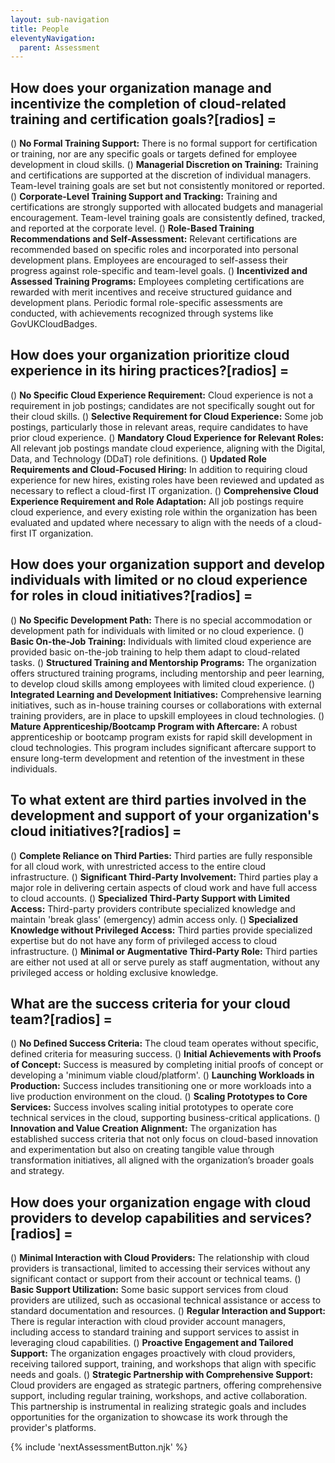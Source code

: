 ```yaml
---
layout: sub-navigation
title: People
eleventyNavigation:
  parent: Assessment
---
```


## How does your organization manage and incentivize the completion of cloud-related training and certification goals?[radios] =

() **No Formal Training Support:** There is no formal support for certification or training, nor are any specific goals or targets defined for employee development in cloud skills.
() **Managerial Discretion on Training:** Training and certifications are supported at the discretion of individual managers. Team-level training goals are set but not consistently monitored or reported.
() **Corporate-Level Training Support and Tracking:** Training and certifications are strongly supported with allocated budgets and managerial encouragement. Team-level training goals are consistently defined, tracked, and reported at the corporate level.
() **Role-Based Training Recommendations and Self-Assessment:** Relevant certifications are recommended based on specific roles and incorporated into personal development plans. Employees are encouraged to self-assess their progress against role-specific and team-level goals.
() **Incentivized and Assessed Training Programs:** Employees completing certifications are rewarded with merit incentives and receive structured guidance and development plans. Periodic formal role-specific assessments are conducted, with achievements recognized through systems like GovUKCloudBadges.

## How does your organization prioritize cloud experience in its hiring practices?[radios] =

() **No Specific Cloud Experience Requirement:** Cloud experience is not a requirement in job postings; candidates are not specifically sought out for their cloud skills.
() **Selective Requirement for Cloud Experience:** Some job postings, particularly those in relevant areas, require candidates to have prior cloud experience.
() **Mandatory Cloud Experience for Relevant Roles:** All relevant job postings mandate cloud experience, aligning with the Digital, Data, and Technology (DDaT) role definitions.
() **Updated Role Requirements and Cloud-Focused Hiring:** In addition to requiring cloud experience for new hires, existing roles have been reviewed and updated as necessary to reflect a cloud-first IT organization.
() **Comprehensive Cloud Experience Requirement and Role Adaptation:** All job postings require cloud experience, and every existing role within the organization has been evaluated and updated where necessary to align with the needs of a cloud-first IT organization.

## How does your organization support and develop individuals with limited or no cloud experience for roles in cloud initiatives?[radios] =

() **No Specific Development Path:** There is no special accommodation or development path for individuals with limited or no cloud experience.
() **Basic On-the-Job Training:** Individuals with limited cloud experience are provided basic on-the-job training to help them adapt to cloud-related tasks.
() **Structured Training and Mentorship Programs:** The organization offers structured training programs, including mentorship and peer learning, to develop cloud skills among employees with limited cloud experience.
() **Integrated Learning and Development Initiatives:** Comprehensive learning initiatives, such as in-house training courses or collaborations with external training providers, are in place to upskill employees in cloud technologies.
() **Mature Apprenticeship/Bootcamp Program with Aftercare:** A robust apprenticeship or bootcamp program exists for rapid skill development in cloud technologies. This program includes significant aftercare support to ensure long-term development and retention of the investment in these individuals.

## To what extent are third parties involved in the development and support of your organization's cloud initiatives?[radios] =

() **Complete Reliance on Third Parties:** Third parties are fully responsible for all cloud work, with unrestricted access to the entire cloud infrastructure.
() **Significant Third-Party Involvement:** Third parties play a major role in delivering certain aspects of cloud work and have full access to cloud accounts.
() **Specialized Third-Party Support with Limited Access:** Third-party providers contribute specialized knowledge and maintain 'break glass' (emergency) admin access only.
() **Specialized Knowledge without Privileged Access:** Third parties provide specialized expertise but do not have any form of privileged access to cloud infrastructure.
() **Minimal or Augmentative Third-Party Role:** Third parties are either not used at all or serve purely as staff augmentation, without any privileged access or holding exclusive knowledge.

## What are the success criteria for your cloud team?[radios] =

() **No Defined Success Criteria:** The cloud team operates without specific, defined criteria for measuring success.
() **Initial Achievements with Proofs of Concept:** Success is measured by completing initial proofs of concept or developing a 'minimum viable cloud/platform'.
() **Launching Workloads in Production:** Success includes transitioning one or more workloads into a live production environment on the cloud.
() **Scaling Prototypes to Core Services:** Success involves scaling initial prototypes to operate core technical services in the cloud, supporting business-critical applications.
() **Innovation and Value Creation Alignment:** The organization has established success criteria that not only focus on cloud-based innovation and experimentation but also on creating tangible value through transformation initiatives, all aligned with the organization’s broader goals and strategy.

## How does your organization engage with cloud providers to develop capabilities and services?[radios] =

() **Minimal Interaction with Cloud Providers:** The relationship with cloud providers is transactional, limited to accessing their services without any significant contact or support from their account or technical teams.
() **Basic Support Utilization:** Some basic support services from cloud providers are utilized, such as occasional technical assistance or access to standard documentation and resources.
() **Regular Interaction and Support:** There is regular interaction with cloud provider account managers, including access to standard training and support services to assist in leveraging cloud capabilities.
() **Proactive Engagement and Tailored Support:** The organization engages proactively with cloud providers, receiving tailored support, training, and workshops that align with specific needs and goals.
() **Strategic Partnership with Comprehensive Support:** Cloud providers are engaged as strategic partners, offering comprehensive support, including regular training, workshops, and active collaboration. This partnership is instrumental in realizing strategic goals and includes opportunities for the organization to showcase its work through the provider's platforms.

{% include 'nextAssessmentButton.njk' %}
